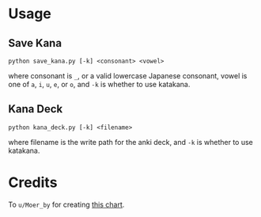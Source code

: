 # Usage

## Save Kana

```
python save_kana.py [-k] <consonant> <vowel>
```

where consonant is `_`, or a valid lowercase Japanese consonant, vowel is one of `a`, `i`, `u`, `e`, or `o`, and `-k` is whether to use katakana.

## Kana Deck

```
python kana_deck.py [-k] <filename>
```

where filename is the write path for the anki deck, and `-k` is whether to use katakana.

# Credits

To `u/Moer_by` for creating [this chart](https://www.reddit.com/r/japaneseresources/comments/ilkott/hiragana_katakana_stroke_order_chart/).
